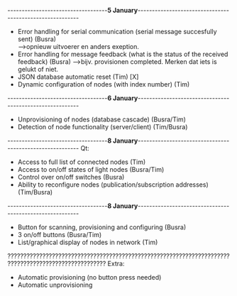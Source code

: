 -----------------------------------**5 January**---------------------------------------------------------
- Error handling for serial communication (serial message succesfully sent)             (Busra)                      
    -->opnieuw uitvoerer en anders exeption.      
- Error handling for message feedback (what is the status of the received feedback)     (Busra)
    -->bijv. provisionen completed. Merken dat iets is gelukt of niet.
- JSON database automatic reset                                                         (Tim)         [X]
- Dynamic configuration of nodes (with index number)                                    (Tim)   

-----------------------------------**6 January**---------------------------------------------------------
- Unprovisioning of nodes (database cascade)                                            (Busra/Tim)
- Detection of node functionality (server/client)                                       (Tim/Busra)

-----------------------------------**8 January**---------------------------------------------------------
Qt:
- Access to full list of connected nodes                                                (Tim)
- Access to on/off states of light nodes                                                (Busra/Tim)
- Control over on/off switches                                                          (Busra)
- Ability to reconfigure nodes (publication/subscription addresses)                     (Tim/Busra)

-----------------------------------**8 January**---------------------------------------------------------
- Button for scanning, provisioning and configuring                                     (Busra)
- 3 on/off buttons                                                                      (Busra/Tim)
- List/graphical display of nodes in network                                            (Tim)

?????????????????????????????????????????????????????????????????????????????????????????????????????
Extra:
- Automatic provisioning (no button press needed)
- Automatic unprovisioning